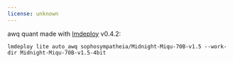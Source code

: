 ```yaml
---
license: unknown
---
```

awq quant made with [lmdeploy](https://github.com/InternLM/lmdeploy) v0.4.2:
```
lmdeploy lite auto_awq sophosympatheia/Midnight-Miqu-70B-v1.5 --work-dir Midnight-Miqu-70B-v1.5-4bit
```